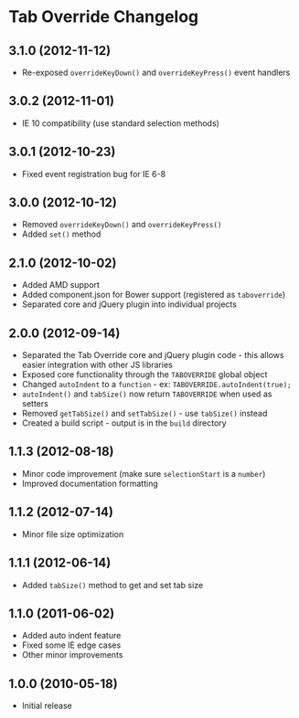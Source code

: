 # Tab Override Changelog

## 3.1.0 (2012-11-12)
* Re-exposed `overrideKeyDown()` and `overrideKeyPress()` event handlers

## 3.0.2 (2012-11-01)
* IE 10 compatibility (use standard selection methods)

## 3.0.1 (2012-10-23)
* Fixed event registration bug for IE 6-8

## 3.0.0 (2012-10-12)
* Removed `overrideKeyDown()` and `overrideKeyPress()`
* Added `set()` method

## 2.1.0 (2012-10-02)
* Added AMD support
* Added component.json for Bower support (registered as `taboverride`)
* Separated core and jQuery plugin into individual projects

## 2.0.0 (2012-09-14)
* Separated the Tab Override core and jQuery plugin code - 
  this allows easier integration with other JS libraries
* Exposed core functionality through the `TABOVERRIDE` global object
* Changed `autoIndent` to a `function` -
  ex: `TABOVERRIDE.autoIndent(true);`
* `autoIndent()` and `tabSize()` now return `TABOVERRIDE` when used as setters
* Removed `getTabSize()` and `setTabSize()` - use `tabSize()` instead
* Created a build script - output is in the `build` directory

## 1.1.3 (2012-08-18)
* Minor code improvement (make sure `selectionStart` is a `number`)
* Improved documentation formatting

## 1.1.2 (2012-07-14)
* Minor file size optimization

## 1.1.1 (2012-06-14)
* Added `tabSize()` method to get and set tab size

## 1.1.0 (2011-06-02)
* Added auto indent feature
* Fixed some IE edge cases
* Other minor improvements

## 1.0.0 (2010-05-18)
* Initial release
